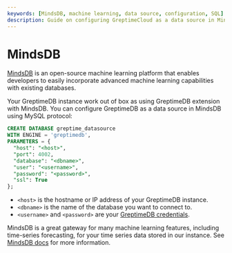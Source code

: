 ```yaml
---
keywords: [MindsDB, machine learning, data source, configuration, SQL]
description: Guide on configuring GreptimeCloud as a data source in MindsDB for machine learning capabilities.
---
```


# MindsDB

[MindsDB](https://mindsdb.com/) is an open-source machine learning platform that
enables developers to easily incorporate advanced machine learning capabilities
with existing databases.

Your GreptimeDB instance work out of box as using GreptimeDB extension with
MindsDB. You can configure GreptimeDB as a data source in MindsDB using MySQL protocol:

```sql
CREATE DATABASE greptime_datasource
WITH ENGINE = 'greptimedb',
PARAMETERS = {
  "host": "<host>",
  "port": 4002,
  "database": "<dbname>",
  "user": "<username>",
  "password": "<password>",
  "ssl": True
};

```

- `<host>` is the hostname or IP address of your GreptimeDB instance.
- `<dbname>` is the name of the database you want to connect to.
- `<username>` and `<password>` are your [GreptimeDB credentials](/user-guide/deployments-administration/authentication/static.md).

MindsDB is a great gateway for many machine learning features, including
time-series forecasting, for your time series data stored in our instance. See
[MindsDB docs](https://docs.mindsdb.com/what-is-mindsdb) for more information.
